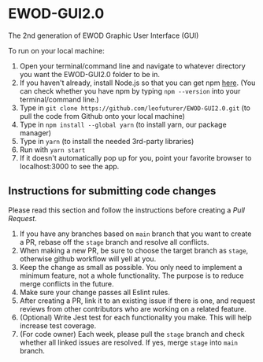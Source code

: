 # EWOD-GUI2.0

The 2nd generation of EWOD Graphic User Interface (GUI)

To run on your local machine:

1. Open your terminal/command line and navigate to whatever directory you want the EWOD-GUI2.0 folder to be in.
2. If you haven't already, install Node.js so that you can get npm [here](https://nodejs.org/en/download/). (You can check whether you have npm by typing ```npm --version``` into your terminal/command line.)
3. Type in ```git clone https://github.com/leofuturer/EWOD-GUI2.0.git``` (to pull the code from Github onto your local machine)
4. Type in ```npm install --global yarn``` (to install yarn, our package manager)
5. Type in ```yarn``` (to install the needed 3rd-party libraries)
6. Run with ```yarn start```
7. If it doesn't automatically pop up for you, point your favorite browser to localhost:3000 to see the app.

## Instructions for submitting code changes

Please read this section and follow the instructions before creating a *Pull Request*.

1. If you have any branches based on `main` branch that you want to create a PR, rebase off the `stage` branch and resolve all conflicts.
2. When making a new PR, be sure to choose the target branch as `stage`, otherwise github workflow will yell at you.
3. Keep the change as small as possible. You only need to implement a minimum feature, not a whole functionality. The purpose is to reduce merge conflicts in the future.
4. Make sure your change passes all Eslint rules.
5. After creating a PR, link it to an existing issue if there is one, and request reviews from other contributors who are working on a related feature.
6. (Optional) Write Jest test for each functionality you make. This will help increase test coverage.
7. (For code owner) Each week, please pull the `stage` branch and check whether all linked issues are resolved. If yes, merge `stage` into `main` branch.
